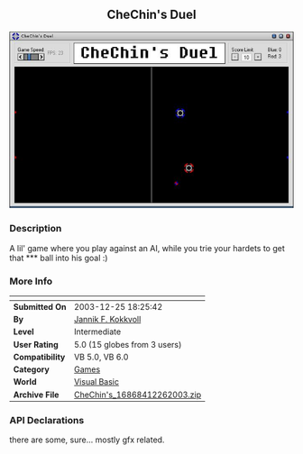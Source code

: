 ﻿<div align="center">

## CheChin's Duel

<img src="PIC200312251230561579.jpg">
</div>

### Description

A lil' game where you play against an AI, while you trie your hardets to get that *** ball into his goal :)
 
### More Info
 


<span>             |<span>
---                |---
**Submitted On**   |2003-12-25 18:25:42
**By**             |[Jannik F\. Kokkvoll](https://github.com/Planet-Source-Code/PSCIndex/blob/master/ByAuthor/jannik-f-kokkvoll.md)
**Level**          |Intermediate
**User Rating**    |5.0 (15 globes from 3 users)
**Compatibility**  |VB 5\.0, VB 6\.0
**Category**       |[Games](https://github.com/Planet-Source-Code/PSCIndex/blob/master/ByCategory/games__1-38.md)
**World**          |[Visual Basic](https://github.com/Planet-Source-Code/PSCIndex/blob/master/ByWorld/visual-basic.md)
**Archive File**   |[CheChin's\_16868412262003\.zip](https://github.com/Planet-Source-Code/jannik-f-kokkvoll-chechin-s-duel__1-50608/archive/master.zip)

### API Declarations

there are some, sure... mostly gfx related.





